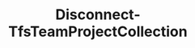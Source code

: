 ﻿---
title: Disconnect-TfsTeamProjectCollection
breadcrumbs: [ "TeamProjectCollection" ]
parent: "TeamProjectCollection"
description: "Disconnects from the currently connected TFS team project collection or Azure DevOps organization. "
remarks: "The Disconnect-TfsTeamProjectCollection cmdlet removes the connection previously set by its counterpart Connect-TfsTeamProjectCollection. Therefore, cmdlets relying on a \"default collection\" as provided by \"Get-TfsTeamProjectCollection -Current\" will no longer work after a call to this cmdlet, unless their -Collection argument is provided or a new call to Connect-TfsTeam is made. "
parameterSets: 
  "_All_": [  ] 
  "__AllParameterSets": 
parameters: 
inputs: 
outputs: 
notes: 
relatedLinks: 
  - text: "Online Version:" 
    uri: "https://tfscmdlets.dev/docs/cmdlets/TeamProjectCollection/Disconnect-TfsTeamProjectCollection"
aliases: 
examples: 
---
